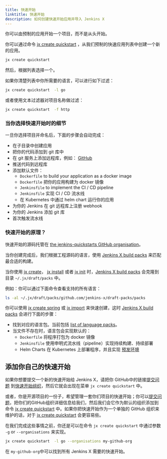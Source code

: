 ```yaml
---
title: 快速开始
linktitle: 快速开始
description: 如何创建快速开始应用并导入 Jenkins X
---
```


你可以由预制的应用开始一个项目，而不是从头开始。

你可以通过命令 [jx create quickstart](/commands/jx_create_quickstart/) ，从我们预制的快速应用列表中创建一个新的应用。

```sh
jx create quickstart
```

然后，根据列表选择一个。

如果你清楚列表中你所需要的语言，可以进行如下过滤：

```sh
jx create quickstart  -l go
```

或者使用文本过滤器对项目名称做过滤：

```sh
jx create quickstart  -f http
```

### 当你选择快速开始时的细节

一旦你选择项目并命名后，下面的步骤会自动完成：

* 在子目录中创建应用
* 把你的代码添加到 git 库中
* 在 git 服务上添加远程库，例如： [GitHub](https://github.com)
* 推送代码到远程库
* 添加默认文件：
  * `Dockerfile` to build your application as a docker image
  * `Dockerfile` 把你的应用构建为 docker 镜像
  * `Jenkinsfile` to implement the CI / CD pipeline
  * `Jenkinsfile` 实现 CI / CD 流水线
  * 在 Kubernetes 中通过 helm chart 运行你的应用
* 为你的 Jenkins 在 git 远程库上注册 webhook
* 为你的 Jenkins 添加 git 库
* 首次触发流水线

### 快速开始的原理？

快速开始的源码托管在 [the jenkins-quickstarts GitHub organisation](https://github.com/jenkins-x-quickstarts)。

当你创建完成后，我们根据工程源码的语言，使用 [Jenkins X build packs](https://github.com/jenkins-x-buildpacks/jenkins-x-kubernetes) 来匹配最合适的构建。

当你使用 [jx create](/zh/docs/getting-started/setup/create-cluster/)， [jx install](/docs/resources/guides/managing-jx/common-tasks/install-on-cluster/) 或者 [jx init](/commands/deprecation/) 时，[Jenkins X build packs](https://github.com/jenkins-x-buildpacks/jenkins-x-kubernetes) 会克隆到目录 `~/.jx/draft/packs` 中。

例如：你可以通过下面命令查看支持的所有语言：

```sh
ls -al ~/.jx/draft/packs/github.com/jenkins-x/draft-packs/packs
```

你可以使用 [jx create spring](/zh/docs/resources/guides/using-jx/common-tasks/create-spring/) 或 [jx import](developing/import/) 来快速创建，这时 [Jenkins X build packs](https://github.com/jenkins-x-buildpacks/jenkins-x-kubernetes) 会进行下面的步骤：

* 找到对应的语言包。当前包括 [list of language packs](https://github.com/jenkins-x-buildpacks/jenkins-x-kubernetes/tree/master/packs)。
* 当文件不存在时，语言包会实现默认的：
  * `Dockerfile` 将程序打包为 docker 镜像
  * `Jenkinsfile` 使用申明式流水线（pipeline）实现持续构建、持续部署
  * Helm Charts 在 Kubernetes 上部署程序，并且实现 [预发环境](/about/concepts/features/#preview-environments)

## 添加你自己的快速开始

如果你想要提交一个新的快速开始给 Jenkins X，请把你 GitHub中的链接[提交问题](https://github.com/jenkins-x/jx/issues/new?labels=quickstart&title=Add%20quickstart&body=Please%20add%20this%20github%20quickstart:) 到[快速开始组织](https://github.com/jenkins-x-quickstarts)，然后它就会出现在菜单 `jx create quickstart` 中。

或者，你是开源项目的一份子，希望管理一套你们项目的快速开始；你可以[提交问题](https://github.com/jenkins-x/jx/issues/new?labels=quickstart&title=Add%20quickstart&body=Please%20add%20this%20github%20quickstart:)，把你们的GitHub组织详细信息给我们，然后我们会它作为默认的组织添加到命令 [jx create quickstart](/commands/jx_create_quickstart/) 中。如果你把快速开始作为一个单独的 GitHub 组织来维护的话，对于 [jx create quickstart](/commands/jx_create_quickstart/) 会更容易些。

在我们完成这些事情之前，你还是可以在命令 `jx create quickstart` 中通过参数 `-g` or `--organisations` 来实现。

```sh
jx create quickstart  -l go --organisations my-github-org
```

在 `my-github-org`中可以找到所有 Jenkins X 需要的快速开始。
